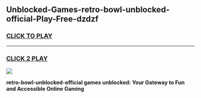 
## Unblocked-Games-retro-bowl-unblocked-official-Play-Free-dzdzf
<h3>
<a href="https://premium76.site?title=retro-bowl-unblocked-official&ref=21A">CLICK TO PLAY</a></h3>
<hr>

<h3>
<a href="https://premium76.site?title=retro-bowl-unblocked-official&ref=21A">CLICK 2 PLAY</a>
  
</h3>

<a href="https://premium76.site?title=retro-bowl-unblocked-official&ref=21A"><img src="https://clearcache.store/games.png"></a>


**retro-bowl-unblocked-official games unblocked: Your Gateway to Fun and Accessible Online Gaming**
